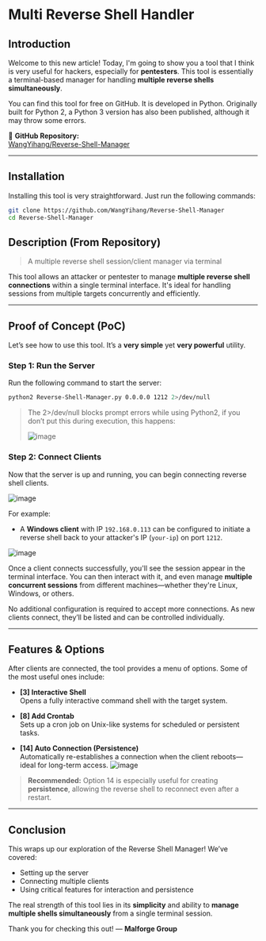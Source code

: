 # Multi Reverse Shell Handler

## Introduction

Welcome to this new article! Today, I'm going to show you a tool that I think is very useful for hackers, especially for **pentesters**. This tool is essentially a terminal-based manager for handling **multiple reverse shells simultaneously**.

You can find this tool for free on GitHub. It is developed in Python. Originally built for Python 2, a Python 3 version has also been published, although it may throw some errors.

🔗 **GitHub Repository:**  
[WangYihang/Reverse-Shell-Manager](https://github.com/WangYihang/Reverse-Shell-Manager)

---

## Installation

Installing this tool is very straightforward. Just run the following commands:

```bash
git clone https://github.com/WangYihang/Reverse-Shell-Manager
cd Reverse-Shell-Manager
```

## Description (From Repository)

> A multiple reverse shell session/client manager via terminal

This tool allows an attacker or pentester to manage **multiple reverse shell connections** within a single terminal interface. It's ideal for handling sessions from multiple targets concurrently and efficiently.

---

## Proof of Concept (PoC)
Let’s see how to use this tool. It’s a **very simple** yet **very powerful** utility.

### Step 1: Run the Server
Run the following command to start the server:

```bash
python2 Reverse-Shell-Manager.py 0.0.0.0 1212 2>/dev/null
```

> The 2>/dev/null blocks prompt errors while using Python2, if you don’t put this during execution, this happens:
> 
> ![image](https://github.com/user-attachments/assets/fb44362c-7083-400c-98ce-a72a63b61359)

### Step 2: Connect Clients
Now that the server is up and running, you can begin connecting reverse shell clients.

![image](https://github.com/user-attachments/assets/4e06a92e-e4ef-4f77-aa05-93a92a202b94)

For example:
- A **Windows client** with IP `192.168.0.113` can be configured to initiate a reverse shell back to your attacker's IP (`your-ip`) on port `1212`.
  
![image](https://github.com/user-attachments/assets/60677d63-341b-4100-8ece-014515e524be)


Once a client connects successfully, you'll see the session appear in the terminal interface. You can then interact with it, and even manage **multiple concurrent sessions** from different machines—whether they're Linux, Windows, or others.

No additional configuration is required to accept more connections. As new clients connect, they’ll be listed and can be controlled individually.

---

## Features & Options

After clients are connected, the tool provides a menu of options. Some of the most useful ones include:

- **[3] Interactive Shell**  
  Opens a fully interactive command shell with the target system.

- **[8] Add Crontab**  
  Sets up a cron job on Unix-like systems for scheduled or persistent tasks.

- **[14] Auto Connection (Persistence)**  
  Automatically re-establishes a connection when the client reboots—ideal for long-term access.
![image](https://github.com/user-attachments/assets/656942ce-9998-44fc-b386-16be26ca7c37)


> **Recommended:** Option 14 is especially useful for creating **persistence**, allowing the reverse shell to reconnect even after a restart.

---

## Conclusion

This wraps up our exploration of the Reverse Shell Manager! We’ve covered:

- Setting up the server
- Connecting multiple clients
- Using critical features for interaction and persistence

The real strength of this tool lies in its **simplicity** and ability to **manage multiple shells simultaneously** from a single terminal session.

Thank you for checking this out!
— **Malforge Group**
